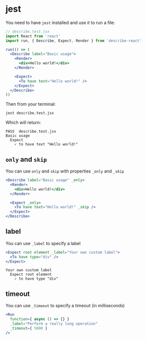 # jest

You need to have `jest` installed and use it to run a file:

```jsx
// describe.test.jsx
import React from 'react'
import run, { Describe, Expect, Render } from 'describe-react'

run(() => (
  <Describe label="Basic usage">
    <Render>
      <div>Hello world!</div>
    </Render>

    <Expect>
      <To have text="Hello world!" />
    </Expect>
  </Describe>
))
```

Then from your terminal:

```bash
jest describe.test.jsx
```

Which will return:

```
PASS  describe.test.jsx
Basic usage
  Expect
    ✓ to have text "Hello world!"
```

## `only` and `skip`

You can use `only` and `skip` with properties `_only` and `_skip`

```jsx
<Describe label="Basic usage" _only>
  <Render>
    <div>Hello world!</div>
  </Render>

  <Expect _only>
    <To have text="Hello world!" _skip />
  </Expect>
</Describe>
```

## label

You can use `_label` to specify a label


```jsx
<Expect root element _label="Your own custom label">
  <To have type="div" />
</Expect>
```

```
Your own custom label
  Expect root element
    ✓ to have type "div"
```

## timeout

You can use `_timeout` to specify a timeout (in milliseconds)


```jsx
<Run
  function={ async () => {} }
  _label="Perform a really long operation"
  _timeout={ 5000 }
/>
```
